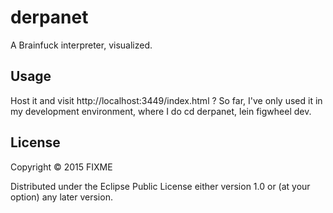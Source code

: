 # derpanet

A Brainfuck interpreter, visualized.

## Usage

Host it and visit http://localhost:3449/index.html ? So far, I've only used it in my development environment, where I do cd derpanet, lein figwheel dev.

## License

Copyright © 2015 FIXME

Distributed under the Eclipse Public License either version 1.0 or (at
your option) any later version.
